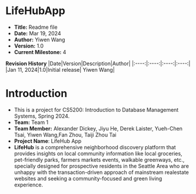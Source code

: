 # LifeHubApp

- **Title:** Readme file
- **Date:** Mar 19, 2024
- **Author:** Yiwen Wang
- **Version:** 1.0
- **Current Milestone:** 4

**Revision History**
|Date|Version|Description|Author|
|:----:|:----:|:----:|:----:|
|Jan 11, 2024|1.0|Initial release| Yiwen Wang|

# Introduction
- This is a project for CS5200: Introduction to Database Management Systems, Spring 2024. 
- **Team:** Team 1
- **Team Member:** Alexander Dickey, Jiyu He, Derek Laister, Yueh-Chen Tsai, Yiwen Wang,Fan Zhou, Taiji Zhou Tai
- **Project Name**: LifeHub App
- **LifeHub** is a comprehensive neighborhood discovery platform that provides insights on local community information like local groceries, pet-friendly parks, farmers markets events, walkable greenways, etc., specially designed for prospective residents in the Seattle Area who are unhappy with the transaction-driven approach of mainstream realestate websites and seeking a community-focused and green living experience.
